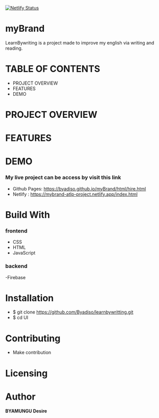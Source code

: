 [![Netlify Status](https://api.netlify.com/api/v1/badges/fd61de40-c3c6-4f99-a1e2-615f821803e3/deploy-status)](https://app.netlify.com/sites/mybrand-atlp-project/deploys)

# myBrand

LearnBywriting is a project made to improve my english via writing and reading.

# TABLE OF CONTENTS

- PROJECT OVERVIEW
- FEATURES
- DEMO

# PROJECT OVERVIEW

# FEATURES

# DEMO

### My live project can be access by visit this link 

- Github Pages: https://byadiso.github.io/myBrand/html/hire.html
- Netlify : https://mybrand-atlp-project.netlify.app/index.html

# Build With

### frontend

- CSS
- HTML
- JavaScript

### backend
-Firebase

# Installation

- \$ git clone https://github.com/Byadiso/learnbywritting.git
- \$ cd UI

# Contributing

- Make contribution

# Licensing

# Author

**BYAMUNGU Desire**
